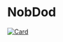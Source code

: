 # NobDod

[![Card](https://github-readme-stats.vercel.app/api?username=nobdod&count_private=true&show_icons=true&cache_seconds=1800&locale=en&hide_border=true&bg_color=121314&title_color=E87E7E&text_color=FAD8D8&icon_color=E87E7E)](https://nobdod.net)
